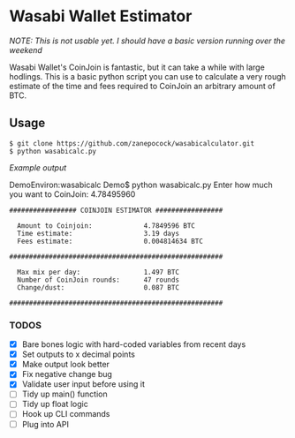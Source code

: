 # Wasabi Wallet Estimator
*NOTE: This is not usable yet. I should have a basic version running over the weekend*

Wasabi Wallet's CoinJoin is fantastic, but it can take a while with large hodlings.
This is a basic python script you can use to calculate a very rough estimate of the time and fees required to CoinJoin an arbitrary amount of BTC.

## Usage
```
$ git clone https://github.com/zanepocock/wasabicalculator.git
$ python wasabicalc.py
```

*Example output*

DemoEnviron:wasabicalc Demo$ python wasabicalc.py
Enter how much you want to CoinJoin: 4.78495960

```
################# COINJOIN ESTIMATOR #################

  Amount to Coinjoin:             4.7849596 BTC
  Time estimate:                  3.19 days
  Fees estimate:                  0.004814634 BTC

######################################################

  Max mix per day:                1.497 BTC
  Number of CoinJoin rounds:      47 rounds
  Change/dust:                    0.087 BTC

######################################################
```

### TODOS
- [x] Bare bones logic with hard-coded variables from recent days
- [x] Set outputs to x decimal points
- [x] Make output look better
- [x] Fix negative change bug
- [x] Validate user input before using it
- [ ] Tidy up main() function
- [ ] Tidy up float logic
- [ ] Hook up CLI commands
- [ ] Plug into API